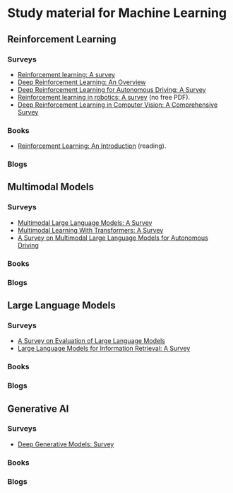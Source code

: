 # Study material for Machine Learning

## Reinforcement Learning

### Surveys

- [Reinforcement learning: A survey](https://www.jair.org/index.php/jair/article/download/10166/24110/)
- [Deep Reinforcement Learning: An Overview](https://arxiv.org/pdf/1701.07274.pdf)
- [Deep Reinforcement Learning
for Autonomous Driving: A Survey](https://arxiv.org/pdf/2002.00444.pdf)
- [Reinforcement learning in robotics: A survey](https://dl.acm.org/doi/abs/10.1177/0278364913495721) (no free PDF).
- [Deep Reinforcement Learning in Computer Vision:
A Comprehensive Survey](https://arxiv.org/pdf/2108.11510.pdf)

### Books

- [Reinforcement Learning: An Introduction](https://web.stanford.edu/class/psych209/Readings/SuttonBartoIPRLBook2ndEd.pdf) (reading).

### Blogs

## Multimodal Models

### Surveys

- [Multimodal Large Language Models: A Survey](https://arxiv.org/pdf/2311.13165.pdf)
- [Multimodal Learning With Transformers: A Survey](https://ieeexplore.ieee.org/stamp/stamp.jsp?arnumber=10123038)
- [A Survey on Multimodal Large Language Models for Autonomous Driving](https://openaccess.thecvf.com/content/WACV2024W/LLVM-AD/papers/Cui_A_Survey_on_Multimodal_Large_Language_Models_for_Autonomous_Driving_WACVW_2024_paper.pdf)

### Books

### Blogs


## Large Language Models

### Surveys

- [A Survey on Evaluation of Large Language Models](https://dl.acm.org/doi/pdf/10.1145/3641289)
- [Large Language Models for Information Retrieval: A Survey](https://arxiv.org/abs/2308.07107)

### Books

### Blogs

## Generative AI

### Surveys

- [Deep Generative Models: Survey](https://www.researchgate.net/profile/Azeddine-Elhassouny/publication/325026037_Deep_generative_models_Survey/links/5cff3e81a6fdccd13091cfc9/Deep-generative-models-Survey.pdf)

### Books

### Blogs



